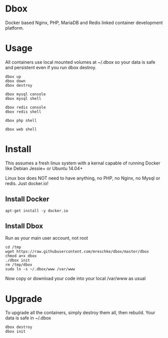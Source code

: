 # Dbox
Docker based Nginx, PHP, MariaDB and Redis linked container development platform.


# Usage

All containers use local mounted volumes at ~/.dbox so your data is safe and persistent even if you run dbox destroy.

	dbox up
	dbox down
	dbox destroy

	dbox mysql console
	dbox mysql shell

	dbox redis console
	dbox redis shell

	dbox php shell

	dbox web shell



# Install

This assumes a fresh linux system with a kernal capable of running Docker like Debian Jessie+ or Ubuntu 14.04+

Linux box does NOT need to have anything, no PHP, no Nginx, no Mysql or redis.  Just docker.io!


## Install Docker

	apt-get install -y docker.io

## Install Dbox

Run as your main user account, not root

	cd /tmp
	wget https://raw.githubusercontent.com/mreschke/dbox/master/dbox
	chmod a+x dbox
	./dbox init
	rm /tmp/dbox
	sudo ln -s ~/.dbox/www /var/www

Now copy or download your code into your local /var/www as usual



# Upgrade

To upgrade all the containers, simply destroy them all, then rebuild.  Your data is safe in ~/.dbox

	dbox destroy
	dbox init
